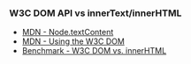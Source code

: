 ### W3C DOM API vs innerText/innerHTML
- [MDN - Node.textContent](https://developer.mozilla.org/ja/docs/Web/API/Node/textContent)
- [MDN - Using the W3C DOM](https://developer.mozilla.org/en-US/docs/Using_Web_Standards_in_your_Web_Pages/Using_the_W3C_DOM)
- [Benchmark - W3C DOM vs. innerHTML](http://www.quirksmode.org/dom/innerhtml.html)